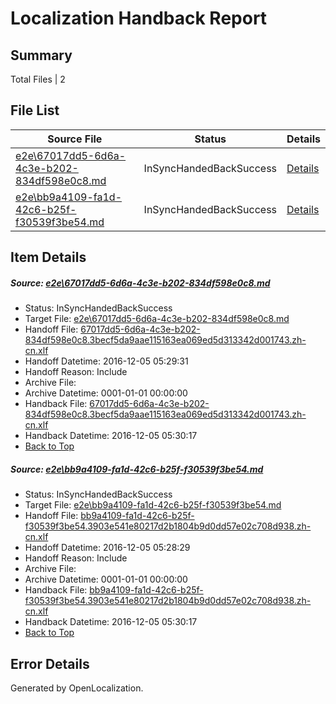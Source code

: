 # <a name='report-top'></a> Localization Handback Report

## Summary
 Total Files | 2

## File List
 Source File | Status | Details 
 ----------- | ------ | ------- 
 [e2e\67017dd5-6d6a-4c3e-b202-834df598e0c8.md](https://github.com/OpenLocalizationTestOrg/ol-test0/blob/2a4a4ee568c938e1f15c98e7c700334ad05b56a2/e2e/67017dd5-6d6a-4c3e-b202-834df598e0c8.md) | InSyncHandedBackSuccess | [Details](#7df3d44fc37bd5db590ecfd0998adbc82579c9901)
 [e2e\bb9a4109-fa1d-42c6-b25f-f30539f3be54.md](https://github.com/OpenLocalizationTestOrg/ol-test0/blob/2a4a4ee568c938e1f15c98e7c700334ad05b56a2/e2e/bb9a4109-fa1d-42c6-b25f-f30539f3be54.md) | InSyncHandedBackSuccess | [Details](#1ab51ad60ab6cdd9dea2597a4edce157d2a4da962)

## Item Details
##### <a name='7df3d44fc37bd5db590ecfd0998adbc82579c9901'></a> Source: [e2e\67017dd5-6d6a-4c3e-b202-834df598e0c8.md](https://github.com/OpenLocalizationTestOrg/ol-test0/blob/2a4a4ee568c938e1f15c98e7c700334ad05b56a2/e2e/67017dd5-6d6a-4c3e-b202-834df598e0c8.md)
* Status: InSyncHandedBackSuccess
* Target File: [e2e\67017dd5-6d6a-4c3e-b202-834df598e0c8.md](https://github.com/OpenLocalizationTestOrg/ol-test0-zhcn/blob/929b93ef329d519ff505d611d86f4671e6e3abbb/e2e/67017dd5-6d6a-4c3e-b202-834df598e0c8.md)
* Handoff File: [67017dd5-6d6a-4c3e-b202-834df598e0c8.3becf5da9aae115163ea069ed5d313342d001743.zh-cn.xlf](https://github.com/OpenLocalizationTestOrg/ol-test0-handoff/blob/80174756b3e7d4b10f72dccaa9cdf5475c74ee9e/ol-handoff/OpenLocalizationTestOrg/ol-test0-zhcn/shujia/ht/67017dd5-6d6a-4c3e-b202-834df598e0c8.3becf5da9aae115163ea069ed5d313342d001743.zh-cn.xlf)
* Handoff Datetime: 2016-12-05 05:29:31
* Handoff Reason: Include
* Archive File: 
* Archive Datetime: 0001-01-01 00:00:00
* Handback File: [67017dd5-6d6a-4c3e-b202-834df598e0c8.3becf5da9aae115163ea069ed5d313342d001743.zh-cn.xlf](https://github.com/OpenLocalizationTestOrg/ol-test0-handback/blob/d79613b6970efc1fe187938d09e21de567aee135/ol-handback/OpenLocalizationTestOrg/ol-test0-zhcn/shujia/ht/67017dd5-6d6a-4c3e-b202-834df598e0c8.3becf5da9aae115163ea069ed5d313342d001743.zh-cn.xlf)
* Handback Datetime: 2016-12-05 05:30:17
* [Back to Top](#report-top)

##### <a name='1ab51ad60ab6cdd9dea2597a4edce157d2a4da962'></a> Source: [e2e\bb9a4109-fa1d-42c6-b25f-f30539f3be54.md](https://github.com/OpenLocalizationTestOrg/ol-test0/blob/2a4a4ee568c938e1f15c98e7c700334ad05b56a2/e2e/bb9a4109-fa1d-42c6-b25f-f30539f3be54.md)
* Status: InSyncHandedBackSuccess
* Target File: [e2e\bb9a4109-fa1d-42c6-b25f-f30539f3be54.md](https://github.com/OpenLocalizationTestOrg/ol-test0-zhcn/blob/929b93ef329d519ff505d611d86f4671e6e3abbb/e2e/bb9a4109-fa1d-42c6-b25f-f30539f3be54.md)
* Handoff File: [bb9a4109-fa1d-42c6-b25f-f30539f3be54.3903e541e80217d2b1804b9d0dd57e02c708d938.zh-cn.xlf](https://github.com/OpenLocalizationTestOrg/ol-test0-handoff/blob/a993e68d03ee9e9357ad9d8b2181d4e304a45e5d/ol-handoff/OpenLocalizationTestOrg/ol-test0-zhcn/shujia/ht/bb9a4109-fa1d-42c6-b25f-f30539f3be54.3903e541e80217d2b1804b9d0dd57e02c708d938.zh-cn.xlf)
* Handoff Datetime: 2016-12-05 05:28:29
* Handoff Reason: Include
* Archive File: 
* Archive Datetime: 0001-01-01 00:00:00
* Handback File: [bb9a4109-fa1d-42c6-b25f-f30539f3be54.3903e541e80217d2b1804b9d0dd57e02c708d938.zh-cn.xlf](https://github.com/OpenLocalizationTestOrg/ol-test0-handback/blob/d79613b6970efc1fe187938d09e21de567aee135/ol-handback/OpenLocalizationTestOrg/ol-test0-zhcn/shujia/ht/bb9a4109-fa1d-42c6-b25f-f30539f3be54.3903e541e80217d2b1804b9d0dd57e02c708d938.zh-cn.xlf)
* Handback Datetime: 2016-12-05 05:30:17
* [Back to Top](#report-top)


## Error Details

Generated by OpenLocalization.
